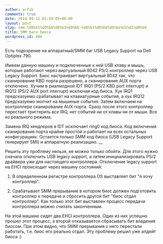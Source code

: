 ```yaml
---
author: wrfsh
comments: true
date: 2014-09-12 03:59:05+00:00
layout: post
slug: smm-%d0%b1%d0%b0%d0%b3%d0%b8-%d0%b1%d0%b8%d0%be%d1%81%d0%b0
title: SMM баги биоса
wordpress_id: 406
---
```


Есть подозрение на аппаратный/SMM баг USB Legacy Support на Dell Optiplex 790.

Имеем данную машину и подключенные к ней USB клаву и мышь, которые работают через виртуальный 8042 PS/2 контроллер через USB Legacy Support. Биос настраивает виртуальный 8042 так, что сканирование KBD порта разрешено, а сканирование AUX порта отключено. Хучим в риалмодной IDT IRQ1 (PS/2 KBD port interrupt) и IRQ12 (PS/2 AUX port interrupt) исключая код биоса. Хук IRQ1 предсказуемо срабатывает на клавиатурные события, а хук IRQ12 предсказуемо молчит на мышиные события. Затем включаем на контроллере сканирование AUX порта. Сразу после этого контроллер перестает триггерить _все_ IRQ, нет событий ни от клавы ни от мыши. Все из реального режима.

Замена IRQ хендлеров в IDT исключает ring0 код биоса. Код включения сканирования порта крайне простой и работает на всех остальных конфигурациях. Остается только SMM код биоса (USB Legacy Support генерирует SMI) и аппаратную реализацию. __

Решить эту проблему нельзя, ее можно только обойти. Для этого нужно сначала отключить USB legacy support, а затем инициализировать PS/2 драйвера уже для настоящего контроллера. Отключение legacy support на EHCI происходит через машину состояний:



	
  1. В определенном регистре контроллера OS выставляет бит "я хочу контроллер".

	
  2. Срабатывает SMM прерывание в котором биос должен подготовить контроллер к передаче и сбросить другой бит "биос отдал контроллер". Как только этот бит выставлен процесс передачи контроллера можно считать законченным.


На этой машине сидят два EHCI контроллера. Один из них успешно прошел этот процесс, а второй отказывается сбрасывать бит владения биосом. При этом видно, что SMM прерывания с него перестали работать, т.е. биос его реально отдал. Эту проблему решил уже апдейт биоса :)
